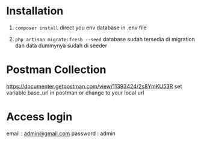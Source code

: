 # Installation

1. `composer install`
direct you env database in .env file

2. `php artisan migrate:fresh --seed`
database sudah tersedia di migration dan data dummynya sudah di seeder

# Postman Collection
https://documenter.getpostman.com/view/11393424/2s8YmKU53R
set variable base_url in postman or change to your local url

# Access login
email : admin@gmail.com
password : admin
